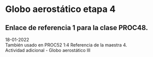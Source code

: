 # Globo aerostático etapa 4
## Enlace de referencia 1 para la clase PROC48.
  
18-01-2022  
También usado en PROC52 1:4 Referencia de la maestra 4.  
Actividad adicional - Globo aerostático III
